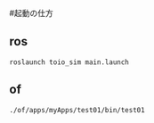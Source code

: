 #起動の仕方
## ros
```
roslaunch toio_sim main.launch 
```

## of
```
./of/apps/myApps/test01/bin/test01
```
